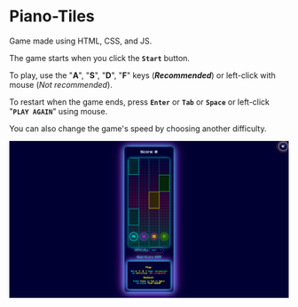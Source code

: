 # Piano-Tiles
Game made using HTML, CSS, and JS.

The game starts when you click the **`Start`** button.

To play, use the "**A**", "**S**", "**D**", "**F**" keys (**_Recommended_**) or left-click with mouse (_Not recommended_).

To restart when the game ends, press **`Enter`** or **`Tab`** or **`Space`** or left-click "**`PLAY AGAIN`**" using mouse.

You can also change the game's speed by choosing another difficulty.

![default](https://raw.githubusercontent.com/marginal23326/Piano-Tiles/master/screenshot.png)
